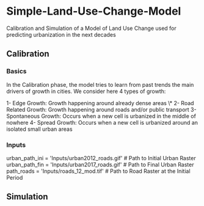 # Simple-Land-Use-Change-Model

Calibration and Simulation of a Model of Land Use Change used for predicting urbanization in the next decades

## Calibration

### Basics

In the Calibration phase, the model tries to learn from past trends the main drivers of growth in cities. 
We consider here 4 types of growth:

1- Edge Growth: Growth happening around already dense areas \\*
2- Road Related Growth: Growth happening around roads and/or public transport
3- Spontaneous Growth: Occurs when a new cell is urbanized in the middle of nowhere
4- Spread Growth: Occurs when a new cell is urbanized around an isolated small urban areas

### Inputs

urban_path_ini = 'Inputs/urban2012_roads.gif' # Path to Initial Urban Raster
urban_path_fin = 'Inputs/urban2017_roads.gif' # Path to Final Urban Raster
path_roads = 'Inputs/roads_12_mod.tif' # Path to Road Raster at the Initial Period

## Simulation 
